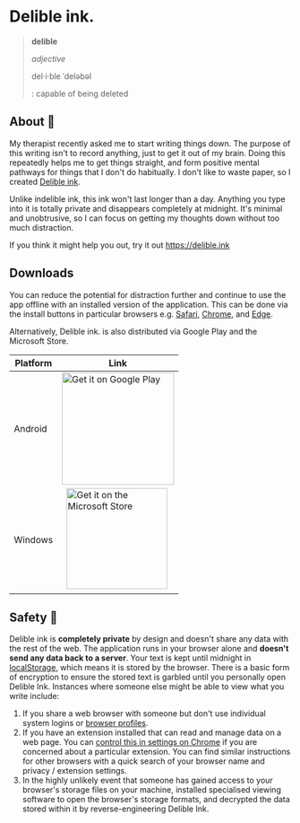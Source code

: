 # Delible ink.

> **delible**
> 
> _adjective_
> 
> del·​i·​ble ˈdeləbəl
> 
> : capable of being deleted

## About 🧠

My therapist recently asked me to start writing things down. The purpose of this writing isn't to record anything, just to get it out of my brain. Doing this repeatedly helps me to get things straight, and form positive mental pathways for things that I don't do habitually. I don't like to waste paper, so I created [Delible ink](https://delible.ink).

Unlike indelible ink, this ink won't last longer than a day. Anything you type into it is totally private and disappears completely at midnight. It's minimal and unobtrusive, so I can focus on getting my thoughts down without too much distraction. 

If you think it might help you out, try it out https://delible.ink

## Downloads

You can reduce the potential for distraction further and continue to use the app offline with an installed version of the application. This can be done via the install buttons in particular browsers e.g. [Safari](https://support.apple.com/en-gb/104996), [Chrome](https://support.google.com/chrome/answer/9658361), and [Edge](https://support.microsoft.com/en-gb/topic/install-manage-or-uninstall-apps-in-microsoft-edge-0c156575-a94a-45e4-a54f-3a84846f6113).

Alternatively, Delible ink. is also distributed via Google Play and the Microsoft Store.

|Platform|Link|
|---|---|
|Android|<a href="https://play.google.com/store/apps/details?id=ink.delible.twa"><img alt="Get it on Google Play" src="https://play.google.com/intl/en_us/badges/static/images/badges/en_badge_web_generic.png" width="200" /></a>|
Windows|&nbsp;&nbsp;<a href="https://apps.microsoft.com/detail/Delible%20ink%2E/9MXBBNKN1T9X?launch=true&mode=mini"><img alt="Get it on the Microsoft Store" src="https://get.microsoft.com/images/en-us%20dark.svg" width="180" /></a>|

## Safety 🔏

Delible ink is **completely private** by design and doesn't share any data with the rest of the web. The application runs in your browser alone and **doesn't send any data back to a server**. Your text is kept until midnight in [localStorage](https://developer.mozilla.org/en-US/docs/Web/API/Web_Storage_API), which means it is stored by the browser. There is a basic form of encryption to ensure the stored text is garbled until you personally open Delible Ink. Instances where someone else might be able to view what you write include:

1. If you share a web browser with someone but don't use individual system logins or [browser profiles](https://www.wired.com/story/how-to-use-browser-profiles-organization-chrome-edge-firefox/).
2. If you have an extension installed that can read and manage data on a web page. You can [control this in settings on Chrome](https://support.google.com/chrome_webstore/answer/2664769?hl=en-GB) if you are concerned about a particular extension. You can find similar instructions for other browsers with a quick search of your browser name and privacy / extension settings.
3. In the highly unlikely event that someone has gained access to your browser's storage files on your machine, installed specialised viewing software to open the browser's storage formats, and decrypted the data stored within it by reverse-engineering Delible Ink.
